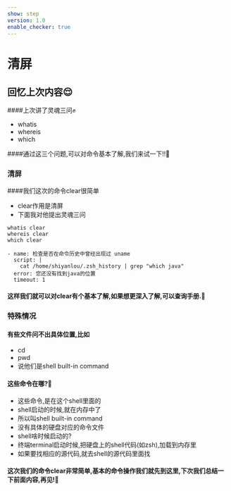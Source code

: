 ```yaml
---
show: step
version: 1.0
enable_checker: true
---
```



# 清屏

## 回忆上次内容😌

####上次讲了灵魂三问✊

- whatis
- whereis
- which

####通过这三个问题,可以对命令基本了解,我们来试一下!!🤪

### 清屏

####我们这次的命令clear很简单

- clear作用是清屏
- 下面我对他提出灵魂三问


```shell
whatis clear
whereis clear
which clear
```

```checker
- name: 检查是否在命令历史中曾经出现过 uname
  script: |
    cat /home/shiyanlou/.zsh_history | grep "which java"
  error: 您还没有找到java的位置
  timeout: 1
```

#### 这样我们就可以对clear有个基本了解,如果想更深入了解,可以查询手册.📕


### 特殊情况

#### 有些文件问不出具体位置,比如

- cd
- pwd
- 说他们是shell built-in command

#### 这些命令在哪?🤔
- 这些命令,是在这个shell里面的
- shell启动的时候,就在内存中了
- 所以叫shell built-in command
- 没有具体的硬盘对应的命令文件
- shell啥时候启动的?
- 终端terminal启动时候,把硬盘上的shell代码(如zsh),加载到内存里
- 如果要找相应的源代码,就去shell的源代码里面找


#### 这次我们的命令clear非常简单,基本的命令操作我们就先到这里,下次我们总结一下前面内容,再见!👋